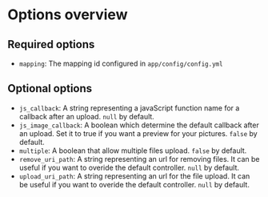 Options overview
================

## Required options

* `mapping`: The mapping id configured in `app/config/config.yml`

## Optional options

* `js_callback`: A string representing a javaScript function name for a callback after an upload. `null` by default.
* `js_image_callback`: A boolean which determine the default callback after an upload. Set it to true if you want a preview for your pictures. `false` by default.
* `multiple`: A boolean that allow multiple files upload. `false` by default. 
* `remove_uri_path`: A string representing an url for removing files. It can be useful if you want to overide the default controller. `null` by default.
* `upload_uri_path`: A string representing an url for the file upload. It can be useful if you want to overide the default controller. `null` by default.
